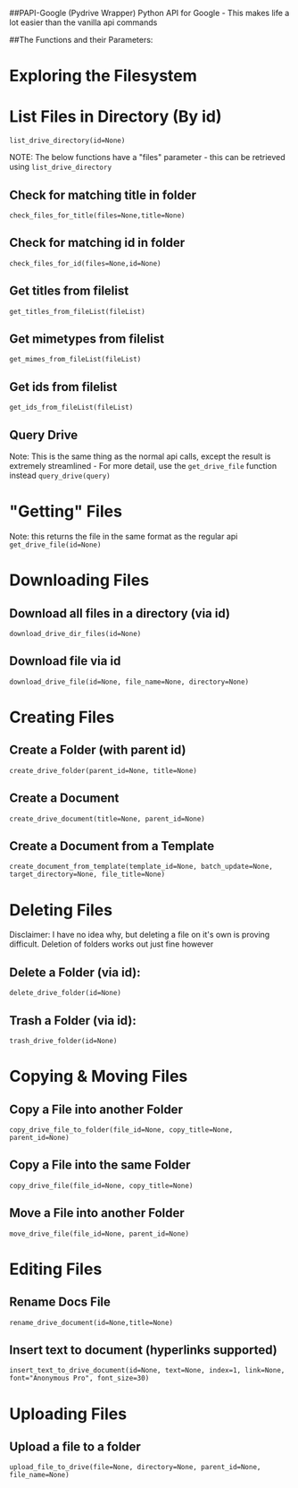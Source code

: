 ##PAPI-Google (Pydrive Wrapper)
Python API for Google - This makes life a lot easier than the vanilla api commands


##The Functions and their Parameters:
# Exploring the Filesystem
# List Files in Directory (By id)
`list_drive_directory(id=None)`


NOTE: The below functions have a "files" parameter - this can be retrieved using `list_drive_directory`


## Check for matching title in folder 
`check_files_for_title(files=None,title=None)`


## Check for matching id in folder
`check_files_for_id(files=None,id=None)`


## Get titles from filelist
`get_titles_from_fileList(fileList)`


## Get mimetypes from filelist
`get_mimes_from_fileList(fileList)`


## Get ids from filelist
`get_ids_from_fileList(fileList)`


## Query Drive
Note: This is the same thing as the normal api calls, except the result is extremely streamlined - For more detail, use the `get_drive_file` function instead
`query_drive(query)`


# "Getting" Files
Note: this returns the file in the same format as the regular api
`get_drive_file(id=None)`



# Downloading Files
## Download all files in a directory (via id)
`download_drive_dir_files(id=None)`


## Download file via id
`download_drive_file(id=None, file_name=None, directory=None)`



# Creating Files
## Create a Folder (with parent id)
`create_drive_folder(parent_id=None, title=None)`

## Create a Document
`create_drive_document(title=None, parent_id=None)`

## Create a Document from a Template
`create_document_from_template(template_id=None, batch_update=None, target_directory=None, file_title=None)`




# Deleting Files
Disclaimer: I have no idea why, but deleting a file on it's own is proving difficult. Deletion of folders works out just fine however

## Delete a Folder (via id):
`delete_drive_folder(id=None)`


## Trash a Folder (via id):
`trash_drive_folder(id=None)`



# Copying & Moving Files
## Copy a File into another Folder
`copy_drive_file_to_folder(file_id=None, copy_title=None, parent_id=None)`

## Copy a File into the same Folder
`copy_drive_file(file_id=None, copy_title=None)`

## Move a File into another Folder
`move_drive_file(file_id=None, parent_id=None)`



# Editing Files
## Rename Docs File
`rename_drive_document(id=None,title=None)`

## Insert text to document (hyperlinks supported)
`insert_text_to_drive_document(id=None, text=None, index=1, link=None, font="Anonymous Pro", font_size=30)`



# Uploading Files
## Upload a file to a folder
`upload_file_to_drive(file=None, directory=None, parent_id=None, file_name=None)`